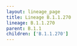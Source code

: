 ```yaml
---
layout: lineage_page
title: Lineage B.1.1.270
lineage: B.1.1.270
parent: B.1.1
children: ['B.1.1.270']
---
```

